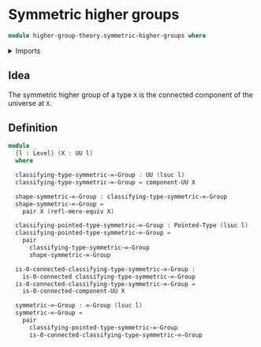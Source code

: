 # Symmetric higher groups

```agda
module higher-group-theory.symmetric-higher-groups where
```

<details><summary>Imports</summary>

```agda
open import foundation.0-connected-types
open import foundation.connected-components-universes
open import foundation.dependent-pair-types
open import foundation.mere-equivalences
open import foundation.universe-levels

open import higher-group-theory.higher-groups

open import structured-types.pointed-types
```

</details>

## Idea

The symmetric higher group of a type `X` is the connected component of the
universe at `X`.

## Definition

```agda
module _
  {l : Level} (X : UU l)
  where

  classifying-type-symmetric-∞-Group : UU (lsuc l)
  classifying-type-symmetric-∞-Group = component-UU X

  shape-symmetric-∞-Group : classifying-type-symmetric-∞-Group
  shape-symmetric-∞-Group =
    pair X (refl-mere-equiv X)

  classifying-pointed-type-symmetric-∞-Group : Pointed-Type (lsuc l)
  classifying-pointed-type-symmetric-∞-Group =
    pair
      classifying-type-symmetric-∞-Group
      shape-symmetric-∞-Group

  is-0-connected-classifying-type-symmetric-∞-Group :
    is-0-connected classifying-type-symmetric-∞-Group
  is-0-connected-classifying-type-symmetric-∞-Group =
    is-0-connected-component-UU X

  symmetric-∞-Group : ∞-Group (lsuc l)
  symmetric-∞-Group =
    pair
      classifying-pointed-type-symmetric-∞-Group
      is-0-connected-classifying-type-symmetric-∞-Group
```
